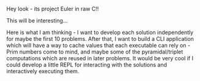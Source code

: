 Hey look - its project Euler in raw C!!

This will be interesting...

Here is what I am thinking - I want to develop each solution
independently for maybe the first 10 problems. After that, I want to
build a CLI application which will have a way to cache values that
each executable can rely on - Prim numbers come to mind, and maybe
some of the pyramidal/triplet computations which are reused in later
problems. It would be very cool if I could develop a little REPL for
interacting with the solutions and interactively executing them.

